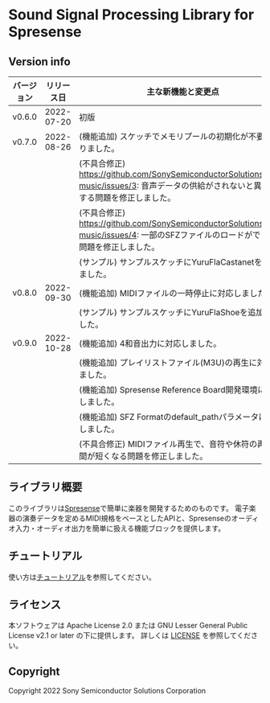 # Sound Signal Processing Library for Spresense

## Version info

| バージョン | リリース日  | 主な新機能と変更点                                               |
| ---        | ---         | ---                                                              |
| v0.6.0     | 2022-07-20  | 初版                                                             |
| v0.7.0     | 2022-08-26  | (機能追加) スケッチでメモリプールの初期化が不要になりました。    |
|            |             | (不具合修正) https://github.com/SonySemiconductorSolutions/ssih-music/issues/3: 音声データの供給がされないと異常停止する問題を修正しました。    |
|            |             | (不具合修正) https://github.com/SonySemiconductorSolutions/ssih-music/issues/4: 一部のSFZファイルのロードができない問題を修正しました。         |
|            |             | (サンプル) サンプルスケッチにYuruFlaCastanetを追加しました。     |
| v0.8.0     | 2022-09-30  | (機能追加) MIDIファイルの一時停止に対応しました。                |
|            |             | (サンプル) サンプルスケッチにYuruFlaShoeを追加しました。         |
| v0.9.0     | 2022-10-28  | (機能追加) 4和音出力に対応しました。                             |
|            |             | (機能追加) プレイリストファイル(M3U)の再生に対応しました。       |
|            |             | (機能追加) Spresense Reference Board開発環境に対応しました。     |
|            |             | (機能追加) SFZ Formatのdefault_pathパラメータに対応しました。    |
|            |             | (不具合修正) MIDIファイル再生で、音符や休符の再生時間が短くなる問題を修正しました。                                                             |

## ライブラリ概要

このライブラリは[Spresense](https://www.sony-semicon.co.jp/products/smart-sensing/spresense/)で簡単に楽器を開発するためのものです。
電子楽器の演奏データを定めるMIDI規格をベースとしたAPIと、Spresenseのオーディオ入力・オーディオ出力を簡単に扱える機能ブロックを提供します。

## チュートリアル

使い方は[チュートリアル](/docs/Tutorial.md)を参照してください。

## ライセンス

本ソフトウェアは Apache License 2.0 または GNU Lesser General Public License v2.1 or later の下に提供します。
詳しくは [LICENSE](/LICENSE) を参照してください。

## Copyright

Copyright 2022 Sony Semiconductor Solutions Corporation
